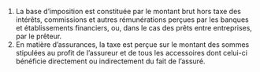 1) La base d’imposition est constituée par le montant brut hors taxe des intérêts, commissions et autres rémunérations perçues par les banques et établissements financiers, ou, dans le cas des prêts entre entreprises, par le prêteur.
2) En matière d’assurances, la taxe est perçue sur le montant des sommes stipulées au profit de l’assureur et de tous les accessoires dont celui-ci bénéficie directement ou indirectement du fait de l’assuré.